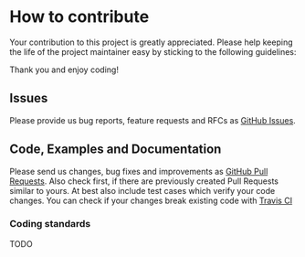 # How to contribute

Your contribution to this project is greatly appreciated.
Please help keeping the life of the project maintainer easy by sticking to the following guidelines:

Thank you and enjoy coding!

## Issues
Please provide us bug reports, feature requests and RFCs as
 [GitHub Issues](https://github.com/ravage84/phpunit-selenium2-pageobjects/issues).

## Code, Examples and Documentation
Please send us changes, bug fixes and improvements as
[GitHub Pull Requests](https://github.com/ravage84/phpunit-selenium2-pageobjects/pulls).
Also check first, if there are previously created Pull Requests similar to yours.
At best also include test cases which verify your code changes.
You can check if your changes break existing code with [Travis CI](https://travis-ci.org/ravage84/phpunit-selenium2-pageobjects)

### Coding standards
TODO

